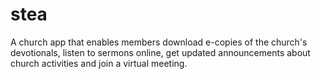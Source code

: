 # stea

A church app that enables members download e-copies of the church's devotionals, 
listen to sermons online,
get updated announcements about church activities
and join a virtual meeting.
